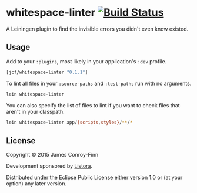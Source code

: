 # whitespace-linter [![Build Status](https://travis-ci.org/jcf/whitespace-linter.svg?branch=master)](https://travis-ci.org/jcf/whitespace-linter)

A Leiningen plugin to find the invisible errors you didn't even know
existed.

## Usage

Add to your `:plugins`, most likely in your application's `:dev`
profile.

``` clj
[jcf/whitespace-linter "0.1.1"]
```

To lint all files in your `:source-paths` and `:test-paths` run with
no arguments.

``` sh
lein whitespace-linter
```

You can also specify the list of files to lint if you want to check
files that aren't in your classpath.

``` sh
lein whitespace-linter app/{scripts,styles}/**/*
```

## License

Copyright © 2015 James Conroy-Finn

Development sponsored by [Listora](http://www.listora.com/).

Distributed under the Eclipse Public License either version 1.0 or (at
your option) any later version.
